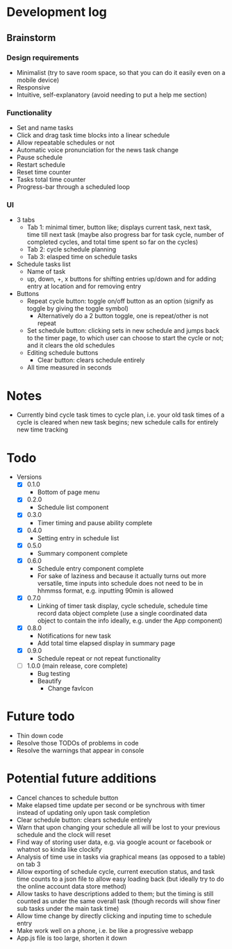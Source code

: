 # Development log
## Brainstorm
### Design requirements
- Minimalist (try to save room space, so that you can do it easily even on a mobile device)
- Responsive
- Intuitive, self-explanatory (avoid needing to put a help me section)
### Functionality
- Set and name tasks
- Click and drag task time blocks into a linear schedule
- Allow repeatable schedules or not
- Automatic voice pronunciation for the news task change
- Pause schedule
- Restart schedule
- Reset time counter
- Tasks total time counter
- Progress-bar through a scheduled loop
### UI
- 3 tabs
  - Tab 1: minimal timer, button like; displays current task, next task, time till next task (maybe also progress bar for task cycle, number of completed cycles, and total time spent so far on the cycles)
  - Tab 2: cycle schedule planning
  - Tab 3: elasped time on schedule tasks
- Schedule tasks list
  - Name of task
  - up, down, +, x buttons for shifting entries up/down and for adding entry at location and for removing entry
- Buttons
  - Repeat cycle button: toggle on/off button as an option (signify as toggle by giving the toggle symbol)
    - Alternatively do a 2 button toggle, one is repeat/other is not repeat
  - Set schedule button: clicking sets in new schedule and jumps back to the timer page, to which user can choose to start the cycle or not; and it clears the old schedules
  - Editing schedule buttons
    - Clear button: clears schedule entirely
  - All time measured in seconds
# Notes
- Currently bind cycle task times to cycle plan, i.e. your old task times of a cycle is cleared when new task begins; new schedule calls for entirely new time tracking
# Todo
- Versions
  - [x] 0.1.0
    - Bottom of page menu
  - [x] 0.2.0
    - Schedule list component
  - [x] 0.3.0
    - Timer timing and pause ability complete
  - [x] 0.4.0
    - Setting entry in schedule list
  - [x] 0.5.0
    - Summary component complete
  - [x] 0.6.0
    - Schedule entry component complete
    - For sake of laziness and because it actually turns out more versatile, time inputs into schedule does not need to be in hhmmss format, e.g. inputting 90min is allowed
  - [x] 0.7.0
    - Linking of timer task display, cycle schedule, schedule time record data object complete (use a single coordinated data object to contain the info ideally, e.g. under the App component)
  - [x] 0.8.0
    - Notifications for new task
    - Add total time elapsed display in summary page
  - [x] 0.9.0
    - Schedule repeat or not repeat functionality
  - [ ] 1.0.0 (main release, core complete)
    - Bug testing
    - Beautify
      - Change favIcon
# Future todo
- Thin down code
- Resolve those TODOs of problems in code
- Resolve the warnings that appear in console
# Potential future additions
- Cancel chances to schedule button
- Make elapsed time update per second or be synchrous with timer instead of updating only upon task completion
- Clear schedule button: clears schedule entirely
- Warn that upon changing your schedule all will be lost to your previous schedule and the clock will reset
- Find way of storing user data, e.g. via google acount or facebook or whatnot so kinda like clockify
- Analysis of time use in tasks via graphical means (as opposed to a table) on tab 3
- Allow exporting of schedule cycle, current execution status, and task time counts to a json file to allow easy loading back (but ideally try to do the online account data store method)
- Allow tasks to have descriptions added to them; but the timing is still counted as under the same overall task (though records will show finer sub tasks under the main task time)
- Allow time change by directly clicking and inputing time to schedule entry
- Make work well on a phone, i.e. be like a progressive webapp
- App.js file is too large, shorten it down